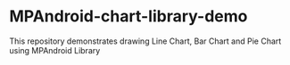 # MPAndroid-chart-library-demo
This repository demonstrates drawing Line Chart, Bar Chart and Pie Chart using MPAndroid Library
